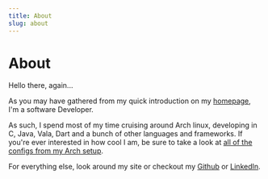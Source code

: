 ```yaml
---
title: About
slug: about
---
```


# About

Hello there, again...

As you may have gathered from my quick introduction on my [homepage](/), I'm a software Developer. 

As such, I spend most of my time cruising around Arch linux, developing in C, Java, Vala, Dart and a bunch of other languages and frameworks. If you're ever interested in how cool I am, be sure to take a look at [all of the configs from my Arch setup](https://github.com/grossamos/.dotfiles).

For everything else, look around my site or checkout my [Github](https://github.com/grossamos) or [LinkedIn](https://de.linkedin.com/in/amos-gro%C3%9F-19a7b2198).

